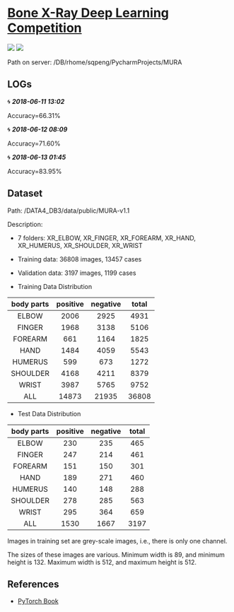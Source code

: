 # [Bone X-Ray Deep Learning Competition](https://stanfordmlgroup.github.io/competitions/mura/)

[![](https://img.shields.io/badge/language-python-blue.svg)](https://www.python.org/)
[![](https://img.shields.io/badge/framework-pytorch-blue.svg)](https://pytorch.org/)

Path on server: /DB/rhome/sqpeng/PycharmProjects/MURA

## LOGs

🌀 ***2018-06-11 13:02***

Accuracy=66.31%

🌀 ***2018-06-12 08:09***

Accuracy=71.60%

🌀 ***2018-06-13 01:45***

Accuracy=83.95%

## Dataset

Path: /DATA4_DB3/data/public/MURA-v1.1

Description:

* 7 folders: XR_ELBOW, XR_FINGER, XR_FOREARM, XR_HAND, XR_HUMERUS, XR_SHOULDER, XR_WRIST

* Training data: 36808 images, 13457 cases

* Validation data: 3197 images, 1199 cases

* Training Data Distribution

|  body parts  | positive | negative | total  |
| :----------: | :------: | :------: | :---:  |
| ELBOW        |  2006    |  2925    |  4931  |
| FINGER       |  1968    |  3138    |  5106  |
| FOREARM      |  661     |  1164    |  1825  |
| HAND         |  1484    |  4059    |  5543  |
| HUMERUS      |  599     |  673     |  1272  |
| SHOULDER     |  4168    |  4211    |  8379  |
| WRIST        |  3987    |  5765    |  9752  |
| ALL          |  14873   |  21935   |  36808 |

* Test Data Distribution

|  body parts  | positive | negative | total  |
| :----------: | :------: | :------: | :---:  |
| ELBOW        |  230     |  235     |  465   |
| FINGER       |  247     |  214     |  461   |
| FOREARM      |  151     |  150     |  301   |
| HAND         |  189     |  271     |  460   |
| HUMERUS      |  140     |  148     |  288   |
| SHOULDER     |  278     |  285     |  563   |
| WRIST        |  295     |  364     |  659   |
| ALL          |  1530    |  1667    |  3197  |

Images in training set are grey-scale images, i.e., there is only one channel.

The sizes of these images are various. Minimum width is 89, and minimum height is 132. Maximum width is 512, and maximum height is 512.


## References

* [PyTorch Book](https://github.com/chenyuntc/pytorch-book)
